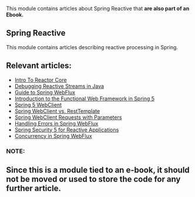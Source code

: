 
This module contains articles about Spring Reactive that **are also part of an Ebook.**

## Spring Reactive

This module contains articles describing reactive processing in Spring.

## Relevant articles:

- [Intro To Reactor Core](https://www.baeldung.com/reactor-core)
- [Debugging Reactive Streams in Java](https://www.baeldung.com/spring-debugging-reactive-streams)
- [Guide to Spring WebFlux](https://www.baeldung.com/spring-webflux)
- [Introduction to the Functional Web Framework in Spring 5](https://www.baeldung.com/spring-5-functional-web)
- [Spring 5 WebClient](https://www.baeldung.com/spring-5-webclient)
- [Spring WebClient vs. RestTemplate](https://www.baeldung.com/spring-webclient-resttemplate)
- [Spring WebClient Requests with Parameters](https://www.baeldung.com/webflux-webclient-parameters)
- [Handling Errors in Spring WebFlux](https://www.baeldung.com/spring-webflux-errors)
- [Spring Security 5 for Reactive Applications](https://www.baeldung.com/spring-security-5-reactive)
- [Concurrency in Spring WebFlux](https://www.baeldung.com/spring-webflux-concurrency)

### NOTE:

## Since this is a module tied to an e-book, it should **not** be moved or used to store the code for any further article.
